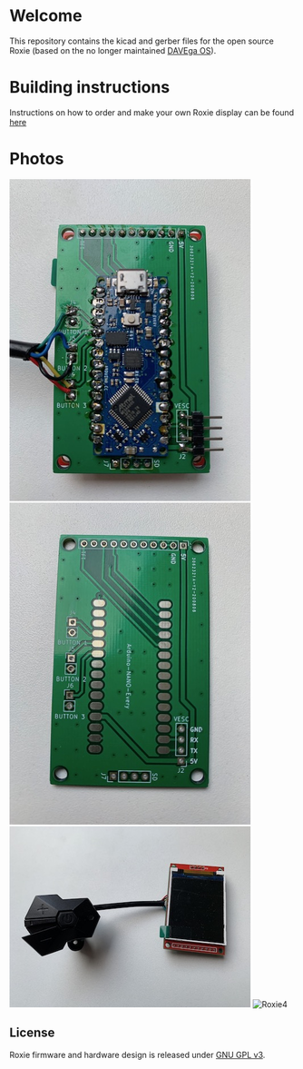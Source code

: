 # Welcome
This repository contains the kicad and gerber files for the open source Roxie (based on the no longer maintained [DAVEga OS](https://github.com/janpom/davega)).
# Building instructions
Instructions on how to order and make your own Roxie display can be found [here](https://github.com/charclo/roxie-hardware/wiki)
# Photos
![Roxie2](img/roxie2.jpeg)
![Roxie3](img/roxie3.jpeg)
![Roxie1](img/roxie1.jpeg)
![Roxie4](https://github.com/charclo/roxie-firmware/blob/master/img/roxie.jpeg)

## License

Roxie firmware and hardware design is released under [GNU GPL v3](https://github.com/charclo/roxie-firmware/blob/master/LICENSE).

